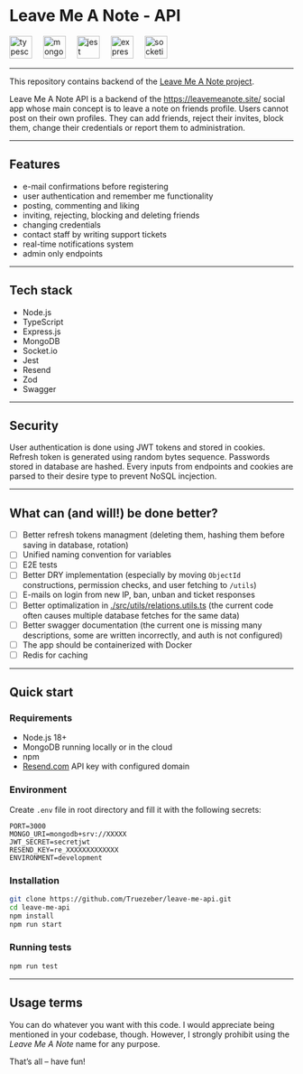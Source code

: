 # Leave Me A Note - API

<div align="left">
  <img src="https://cdn.simpleicons.org/typescript/3178C6" height="40" alt="typescript logo"  />
  <img width="12" />
  <img src="https://cdn.simpleicons.org/mongodb/47A248" height="40" alt="mongodb logo"  />
  <img width="12" />
  <img src="https://cdn.simpleicons.org/jest/C21325" height="40" alt="jest logo"  />
  <img width="12" />
  <img src="https://cdn.simpleicons.org/express/000000" height="40" alt="express logo"  />
  <img width="12" />
  <img src="https://cdn.simpleicons.org/socketdotio/010101" height="40" alt="socketio logo"  />
</div>

---

This repository contains backend of the [Leave Me A Note project](https://github.com/Truezeber/leave-me-a-note-desc).

Leave Me A Note API is a backend of the https://leavemeanote.site/ social app whose main concept is to leave a note on friends profile. Users cannot post on their own profiles. They can add friends, reject their invites, block them, change their credentials or report them to administration.

---

## Features
- e-mail confirmations before registering
- user authentication and remember me functionality
- posting, commenting and liking
- inviting, rejecting, blocking and deleting friends
- changing credentials
- contact staff by writing support tickets
- real-time notifications system
- admin only endpoints

---

## Tech stack
- Node.js
- TypeScript
- Express.js
- MongoDB
- Socket.io
- Jest
- Resend
- Zod
- Swagger

---

## Security
User authentication is done using JWT tokens and stored in cookies. Refresh token is generated using random bytes sequence. Passwords stored in database are hashed. Every inputs from endpoints and cookies are parsed to their desire type to prevent NoSQL incjection.

---

## What can (and will!) be done better?
- [ ] Better refresh tokens managment (deleting them, hashing them before saving in database, rotation)
- [ ] Unified naming convention for variables
- [ ] E2E tests
- [ ] Better DRY implementation (especially by moving `ObjectId` constructions, permission checks, and user fetching to `/utils`)
- [ ] E-mails on login from new IP, ban, unban and ticket responses
- [ ] Better optimalization in [./src/utils/relations.utils.ts](https://github.com/Truezeber/leave-me-api/blob/main/src/utils/relations.utils.ts) (the current code often causes multiple database fetches for the same data)
- [ ] Better swagger documentation (the current one is missing many descriptions, some are written incorrectly, and auth is not configured)
- [ ] The app should be containerized with Docker
- [ ] Redis for caching

---

## Quick start

### Requirements

- Node.js 18+
- MongoDB running locally or in the cloud
- npm
- [Resend.com](https://resend.com/emails) API key with configured domain

### Environment

Create `.env` file in root directory and fill it with the following secrets:
```env
PORT=3000
MONGO_URI=mongodb+srv://XXXXX
JWT_SECRET=secretjwt
RESEND_KEY=re_XXXXXXXXXXXXX
ENVIRONMENT=development
```

### Installation

```bash
git clone https://github.com/Truezeber/leave-me-api.git
cd leave-me-api
npm install
npm run start
```

### Running tests

```bash
npm run test
```

---

## Usage terms

You can do whatever you want with this code. I would appreciate being mentioned in your codebase, though.
However, I strongly prohibit using the *Leave Me A Note* name for any purpose.

That’s all – have fun!
